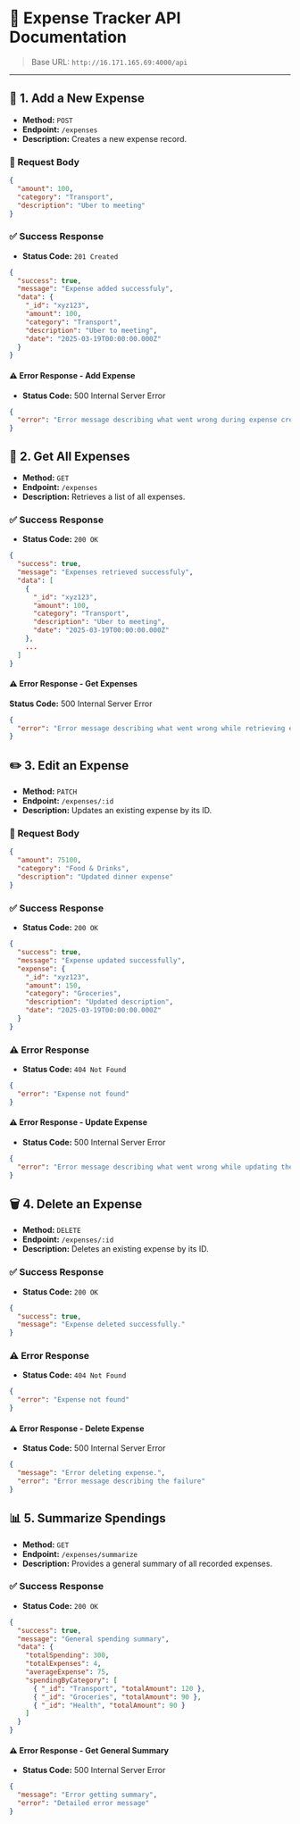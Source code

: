 # 📘 Expense Tracker API Documentation

> Base URL: `http://16.171.165.69:4000/api`

---

## 🧾 1. Add a New Expense

- **Method:** `POST`  
- **Endpoint:** `/expenses`  
- **Description:** Creates a new expense record.

### 🔸 Request Body
```json
{
  "amount": 100,
  "category": "Transport",
  "description": "Uber to meeting"
}
```
### ✅ Success Response

- **Status Code:** `201 Created`

```json
{
  "success": true,
  "message": "Expense added successfuly",
  "data": {
    "_id": "xyz123",
    "amount": 100,
    "category": "Transport",
    "description": "Uber to meeting",
    "date": "2025-03-19T00:00:00.000Z"
  }
}
```
#### ⚠️ Error Response - Add Expense
- **Status Code:** 500 Internal Server Error

```json
{
  "error": "Error message describing what went wrong during expense creation"
}
```


## 📄 2. Get All Expenses

- **Method:** `GET`  
- **Endpoint:** `/expenses`  
- **Description:** Retrieves a list of all expenses.

### ✅ Success Response

- **Status Code:** `200 OK`

```json
{
  "success": true,
  "message": "Expenses retrieved successfuly",
  "data": [
    {
      "_id": "xyz123",
      "amount": 100,
      "category": "Transport",
      "description": "Uber to meeting",
      "date": "2025-03-19T00:00:00.000Z"
    },
    ...
  ]
}
```

#### ⚠️ Error Response - Get Expenses
**Status Code:** 500 Internal Server Error

```json
{
  "error": "Error message describing what went wrong while retrieving expenses"
}
```

## ✏️ 3. Edit an Expense

- **Method:** `PATCH`  
- **Endpoint:** `/expenses/:id`  
- **Description:** Updates an existing expense by its ID.

### 🔄 Request Body

```json
{
  "amount": 75100,
  "category": "Food & Drinks",
  "description": "Updated dinner expense"
}
```

### ✅ Success Response

- **Status Code:** `200 OK`

```json
{
  "success": true,
  "message": "Expense updated successfully",
  "expense": {
    "_id": "xyz123",
    "amount": 150,
    "category": "Groceries",
    "description": "Updated description",
    "date": "2025-03-19T00:00:00.000Z"
  }
}
  ```

### ⚠️ Error Response

- **Status Code:** `404 Not Found`

```json
{
  "error": "Expense not found"
}
```

#### ⚠️ Error Response - Update Expense
- **Status Code:** 500 Internal Server Error

```json
{
  "error": "Error message describing what went wrong while updating the expense"
}
```


## 🗑️ 4. Delete an Expense

- **Method:** `DELETE`  
- **Endpoint:** `/expenses/:id`  
- **Description:** Deletes an existing expense by its ID.

### ✅ Success Response

- **Status Code:** `200 OK`

```json
{
  "success": true,
  "message": "Expense deleted successfully."
}
```
### ⚠️ Error Response

- **Status Code:** `404 Not Found`

```json
{
  "error": "Expense not found"
}
```

#### ⚠️ Error Response - Delete Expense
- **Status Code:** 500 Internal Server Error

```json
{
  "message": "Error deleting expense.",
  "error": "Error message describing the failure"
}
```



## 📊 5. Summarize Spendings

- **Method:** `GET`  
- **Endpoint:** `/expenses/summarize`  
- **Description:** Provides a general summary of all recorded expenses.

### ✅ Success Response

- **Status Code:** `200 OK`

```json
{
  "success": true,
  "message": "General spending summary",
  "data": {
    "totalSpending": 300,
    "totalExpenses": 4,
    "averageExpense": 75,
    "spendingByCategory": [
      { "_id": "Transport", "totalAmount": 120 },
      { "_id": "Groceries", "totalAmount": 90 },
      { "_id": "Health", "totalAmount": 90 }
    ]
  }
}
```
#### ⚠️ Error Response - Get General Summary
- **Status Code:** 500 Internal Server Error

```json
{
  "message": "Error getting summary",
  "error": "Detailed error message"
}
```

